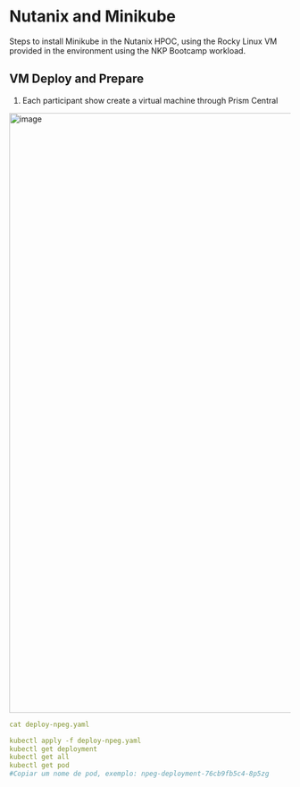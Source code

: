 # Nutanix and Minikube

Steps to install Minikube in the Nutanix HPOC, using the Rocky Linux VM provided in the environment using the NKP Bootcamp workload.

## VM Deploy and Prepare

1. Each participant show create a virtual machine through Prism Central
<img width="1073" alt="image" src="https://github.com/user-attachments/assets/84009b92-9318-4ccb-829c-a89fef800d28">

```yaml
cat deploy-npeg.yaml

kubectl apply -f deploy-npeg.yaml
kubectl get deployment
kubectl get all
kubectl get pod
#Copiar um nome de pod, exemplo: npeg-deployment-76cb9fb5c4-8p5zg
```
